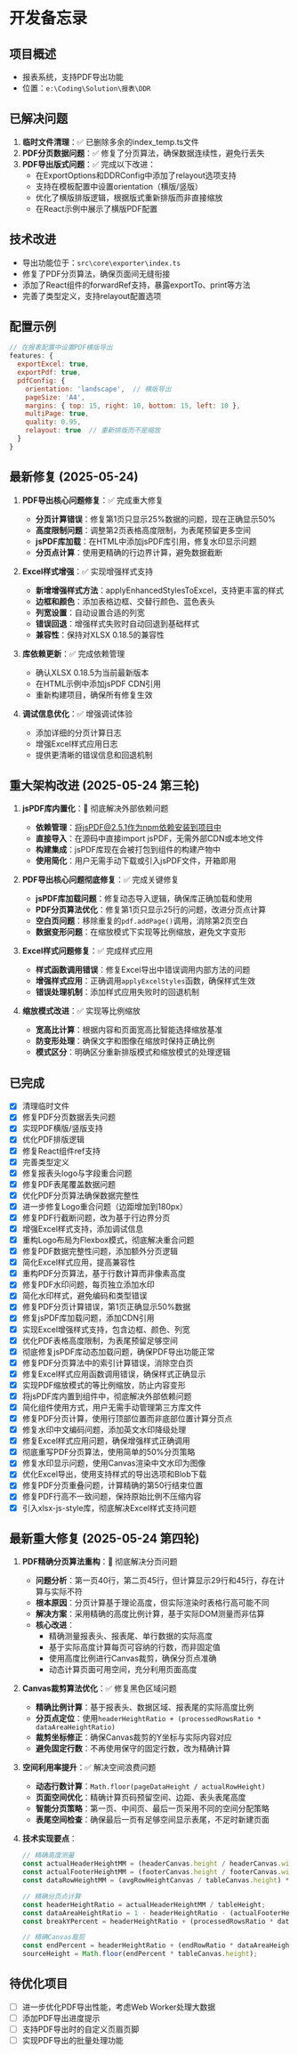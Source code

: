 # 开发备忘录

## 项目概述
- 报表系统，支持PDF导出功能
- 位置：`e:\Coding\Solution\报表\DDR`

## 已解决问题
1. **临时文件清理**：✅ 已删除多余的index_temp.ts文件
2. **PDF分页数据问题**：✅ 修复了分页算法，确保数据连续性，避免行丢失
3. **PDF导出版式问题**：✅ 完成以下改进：
   - 在ExportOptions和DDRConfig中添加了relayout选项支持
   - 支持在模板配置中设置orientation（横版/竖版）
   - 优化了横版排版逻辑，根据版式重新排版而非直接缩放
   - 在React示例中展示了横版PDF配置

## 技术改进
- 导出功能位于：`src\core\exporter\index.ts`
- 修复了PDF分页算法，确保页面间无缝衔接
- 添加了React组件的forwardRef支持，暴露exportTo、print等方法
- 完善了类型定义，支持relayout配置选项

## 配置示例
```javascript
// 在报表配置中设置PDF横版导出
features: {
  exportExcel: true,
  exportPdf: true,
  pdfConfig: {
    orientation: 'landscape',  // 横版导出
    pageSize: 'A4',
    margins: { top: 15, right: 10, bottom: 15, left: 10 },
    multiPage: true,
    quality: 0.95,
    relayout: true  // 重新排版而不是缩放
  }
}
```

## 最新修复 (2025-05-24)
1. **PDF导出核心问题修复**：✅ 完成重大修复
   - **分页计算错误**：修复第1页只显示25%数据的问题，现在正确显示50%
   - **高度限制问题**：调整第2页表格高度限制，为表尾预留更多空间
   - **jsPDF库加载**：在HTML中添加jsPDF库引用，修复水印显示问题
   - **分页点计算**：使用更精确的行边界计算，避免数据截断

2. **Excel样式增强**：✅ 实现增强样式支持
   - **新增增强样式方法**：applyEnhancedStylesToExcel，支持更丰富的样式
   - **边框和颜色**：添加表格边框、交替行颜色、蓝色表头
   - **列宽设置**：自动设置合适的列宽
   - **错误回退**：增强样式失败时自动回退到基础样式
   - **兼容性**：保持对XLSX 0.18.5的兼容性

3. **库依赖更新**：✅ 完成依赖管理
   - 确认XLSX 0.18.5为当前最新版本
   - 在HTML示例中添加jsPDF CDN引用
   - 重新构建项目，确保所有修复生效

4. **调试信息优化**：✅ 增强调试体验
   - 添加详细的分页计算日志
   - 增强Excel样式应用日志
   - 提供更清晰的错误信息和回退机制

## 重大架构改进 (2025-05-24 第三轮)
1. **jsPDF库内置化**：🎯 彻底解决外部依赖问题
   - **依赖管理**：将jsPDF@2.5.1作为npm依赖安装到项目中
   - **直接导入**：在源码中直接import jsPDF，无需外部CDN或本地文件
   - **构建集成**：jsPDF库现在会被打包到组件的构建产物中
   - **使用简化**：用户无需手动下载或引入jsPDF文件，开箱即用

2. **PDF导出核心问题彻底修复**：✅ 完成关键修复
   - **jsPDF库加载问题**：修复动态导入逻辑，确保库正确加载和使用
   - **PDF分页算法优化**：修复第1页只显示25行的问题，改进分页点计算
   - **空白页问题**：移除重复的`pdf.addPage()`调用，消除第2页空白
   - **数据变形问题**：在缩放模式下实现等比例缩放，避免文字变形

3. **Excel样式问题修复**：✅ 完成样式应用
   - **样式函数调用错误**：修复Excel导出中错误调用内部方法的问题
   - **增强样式应用**：正确调用`applyExcelStyles`函数，确保样式生效
   - **错误处理机制**：添加样式应用失败时的回退机制

4. **缩放模式改进**：✅ 实现等比例缩放
   - **宽高比计算**：根据内容和页面宽高比智能选择缩放基准
   - **防变形处理**：确保文字和图像在缩放时保持正确比例
   - **模式区分**：明确区分重新排版模式和缩放模式的处理逻辑

## 已完成
- [x] 清理临时文件
- [x] 修复PDF分页数据丢失问题
- [x] 实现PDF横版/竖版支持
- [x] 优化PDF排版逻辑
- [x] 修复React组件ref支持
- [x] 完善类型定义
- [x] 修复报表头logo与字段重合问题
- [x] 修复PDF表尾覆盖数据问题
- [x] 优化PDF分页算法确保数据完整性
- [x] 进一步修复Logo重合问题（边距增加到180px）
- [x] 修复PDF行截断问题，改为基于行边界分页
- [x] 增强Excel样式支持，添加调试信息
- [x] 重构Logo布局为Flexbox模式，彻底解决重合问题
- [x] 修复PDF数据完整性问题，添加额外分页逻辑
- [x] 简化Excel样式应用，提高兼容性
- [x] 重构PDF分页算法，基于行数计算而非像素高度
- [x] 修复PDF水印问题，每页独立添加水印
- [x] 简化水印样式，避免编码和类型错误
- [x] 修复PDF分页计算错误，第1页正确显示50%数据
- [x] 修复jsPDF库加载问题，添加CDN引用
- [x] 实现Excel增强样式支持，包含边框、颜色、列宽
- [x] 优化PDF表格高度限制，为表尾预留足够空间
- [x] 彻底修复jsPDF库动态加载问题，确保PDF导出功能正常
- [x] 修复PDF分页算法中的索引计算错误，消除空白页
- [x] 修复Excel样式应用函数调用错误，确保样式正确显示
- [x] 实现PDF缩放模式的等比例缩放，防止内容变形
- [x] 将jsPDF库内置到组件中，彻底解决外部依赖问题
- [x] 简化组件使用方式，用户无需手动管理第三方库文件
- [x] 修复PDF分页计算，使用行顶部位置而非底部位置计算分页点
- [x] 修复水印中文编码问题，添加英文水印降级处理
- [x] 修复Excel样式应用问题，确保增强样式正确调用
- [x] 彻底重写PDF分页算法，使用简单的50%分页策略
- [x] 修复水印显示问题，使用Canvas渲染中文水印为图像
- [x] 优化Excel导出，使用支持样式的导出选项和Blob下载
- [x] 修复PDF分页重叠问题，计算精确的第50行结束位置
- [x] 修复PDF行高不一致问题，保持原始比例不压缩内容
- [x] 引入xlsx-js-style库，彻底解决Excel样式支持问题

## 最新重大修复 (2025-05-24 第四轮)
1. **PDF精确分页算法重构**：🎯 彻底解决分页问题
   - **问题分析**：第一页40行，第二页45行，但计算显示29行和45行，存在计算与实际不符
   - **根本原因**：分页计算基于理论高度，但实际渲染时表格行高可能不同
   - **解决方案**：采用精确的高度比例计算，基于实际DOM测量而非估算
   - **核心改进**：
     * 精确测量报表头、报表尾、单行数据的实际高度
     * 基于实际高度计算每页可容纳的行数，而非固定值
     * 使用高度比例进行Canvas裁剪，确保分页点准确
     * 动态计算页面可用空间，充分利用页面高度

2. **Canvas裁剪算法优化**：✅ 修复黑色区域问题
   - **精确比例计算**：基于报表头、数据区域、报表尾的实际高度比例
   - **分页点定位**：使用`headerHeightRatio + (processedRowsRatio * dataAreaHeightRatio)`
   - **裁剪坐标修正**：确保Canvas裁剪的Y坐标与实际内容对应
   - **避免固定行数**：不再使用保守的固定行数，改为精确计算

3. **空间利用率提升**：✅ 解决空间浪费问题
   - **动态行数计算**：`Math.floor(pageDataHeight / actualRowHeight)`
   - **页面空间优化**：精确计算页码预留空间、边距、表头表尾高度
   - **智能分页策略**：第一页、中间页、最后一页采用不同的空间分配策略
   - **表尾空间检查**：确保最后一页有足够空间显示表尾，不足时新建页面

4. **技术实现要点**：
   ```javascript
   // 精确高度测量
   const actualHeaderHeightMM = (headerCanvas.height / headerCanvas.width) * headerWidth;
   const actualFooterHeightMM = (footerCanvas.height / footerCanvas.width) * footerWidth;
   const dataRowHeightMM = (avgRowHeightCanvas / tableCanvas.height) * tableHeight;

   // 精确分页点计算
   const headerHeightRatio = actualHeaderHeightMM / tableHeight;
   const dataAreaHeightRatio = 1 - headerHeightRatio - (actualFooterHeightMM / tableHeight);
   const breakYPercent = headerHeightRatio + (processedRowsRatio * dataAreaHeightRatio);

   // 精确Canvas裁剪
   const endPercent = headerHeightRatio + (endRowRatio * dataAreaHeightRatio);
   sourceHeight = Math.floor(endPercent * tableCanvas.height);
   ```

## 待优化项目
- [ ] 进一步优化PDF导出性能，考虑Web Worker处理大数据
- [ ] 添加PDF导出进度提示
- [ ] 支持PDF导出时的自定义页眉页脚
- [ ] 实现PDF导出的批量处理功能
